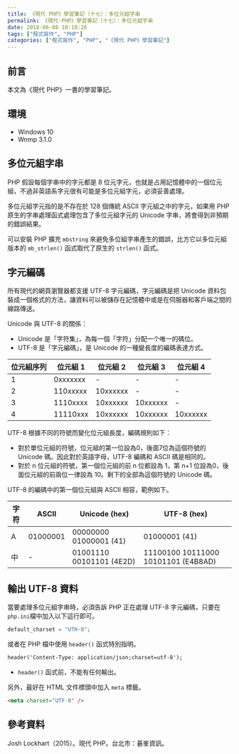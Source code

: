 ```yaml
---
title: 《現代 PHP》學習筆記（十七）：多位元組字串
permalink: 《現代-PHP》學習筆記（十七）：多位元組字串
date: 2018-06-08 10:10:26
tags: ["程式寫作", "PHP"]
categories: ["程式寫作", "PHP", "《現代 PHP》學習筆記"]
---
```


## 前言
本文為《現代 PHP》一書的學習筆記。

## 環境
- Windows 10
- Wnmp 3.1.0

## 多位元組字串
PHP 假設每個字串中的字元都是 8 位元字元，也就是占用記憶體中的一個位元組，不過非英語系字元很有可能是多位元組字元，必須妥善處理。

多位元組字元指的是不存在於 128 個傳統 ASCII 字元組之中的字元，如果用 PHP 原生的字串處理函式處理包含了多位元組字元的 Unicode 字串，將會得到非預期的錯誤結果。

可以安裝 PHP 擴充 `mbstring` 來避免多位組字串產生的錯誤，比方它以多位元組版本的 `mb_strlen()` 函式取代了原生的 `strlen()` 函式。

## 字元編碼
所有現代的網頁瀏覽器都支援 UTF-8 字元編碼，字元編碼是把 Unicode 資料包裝成一個格式的方法，讓資料可以被儲存在記憶體中或是在伺服器和客戶端之間的線路傳送。

Unicode 與 UTF-8 的關係：
- Unicode 是「字符集」，為每一個「字符」分配一个唯一的碼位。
- UTF-8 是「字元編碼」，是 Unicode 的一種變長度的編碼表達方式。

位元組序列 | 位元組 1 | 位元組 2 | 位元組 3 | 位元組 4
--- | --- | --- | --- | ---
1 | 0xxxxxxx | - | - | -
2 | 110xxxxx | 10xxxxxx | - | -
3 | 1110xxxx | 10xxxxxx | 10xxxxxx | -
4 | 11110xxx | 10xxxxxx | 10xxxxxx | 10xxxxxx

UTF-8 根據不同的符號而變化位元組長度，編碼規則如下：
- 對於單位元組的符號，位元組的第一位設為0，後面7位為這個符號的 Unicode 碼。因此對於英語字母，UTF-8 編碼和 ASCII 碼是相同的。
- 對於 n 位元組的符號，第一個位元組的前 n 位都設為 1，第 n+1 位設為0，後面位元組的前兩位一律設為 10。剩下的全部為這個符號的 Unicode 碼。

UTF-8 的編碼中的第一個位元組與 ASCII 相容，範例如下。

字符 | ASCII | Unicode (hex) |  UTF-8 (hex)
--- | --- | --- | ---
A | 01000001 | 00000000 01000001 (41) | 01000001 (41)
中 | - | 01001110 00101101 (4E2D) | 11100100 10111000 10101101 (E4B8AD)

## 輸出 UTF-8 資料
當要處理多位元組字串時，必須告訴 PHP 正在處理 UTF-8 字元編碼，只要在 `php.ini`檔中加入以下這行即可。
```PHP
default_charset = "UTH-8";
```
或者在 PHP 檔中使用 `header()` 函式特別指明。
```HTML
header('Content-Type: application/json;charset=utf-8');
```
- `header()` 函式前，不能有任何輸出。

另外，最好在 HTML 文件標頭中加入 `meta` 標籤。
```HTML
<meta charset="UTF-8" />
```

## 參考資料
Josh Lockhart（2015）。現代 PHP。台北市：碁峯資訊。
